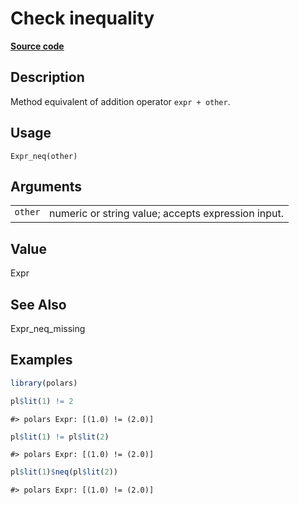

# Check inequality

[**Source code**](https://github.com/pola-rs/r-polars/tree/main/R/expr__expr.R#L467)

## Description

Method equivalent of addition operator <code>expr + other</code>.

## Usage

<pre><code class='language-R'>Expr_neq(other)
</code></pre>

## Arguments

<table>
<tr>
<td style="white-space: nowrap; font-family: monospace; vertical-align: top">
<code id="other">other</code>
</td>
<td>
numeric or string value; accepts expression input.
</td>
</tr>
</table>

## Value

Expr

## See Also

Expr_neq_missing

## Examples

``` r
library(polars)

pl$lit(1) != 2
```

    #> polars Expr: [(1.0) != (2.0)]

``` r
pl$lit(1) != pl$lit(2)
```

    #> polars Expr: [(1.0) != (2.0)]

``` r
pl$lit(1)$neq(pl$lit(2))
```

    #> polars Expr: [(1.0) != (2.0)]
